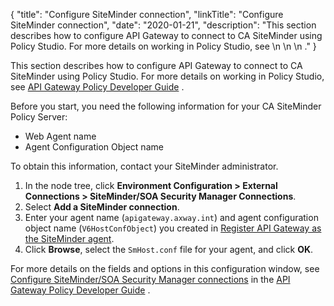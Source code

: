 {
"title": "Configure SiteMinder connection",
"linkTitle": "Configure SiteMinder connection",
"date": "2020-01-21",
"description": "This section describes how to configure API Gateway to connect to CA SiteMinder using Policy Studio. For more details on working in Policy Studio, see \\n \\n \\n ."
}
﻿

This section describes how to configure API Gateway to connect to CA SiteMinder using Policy Studio. For more details on working in Policy Studio, see
[API Gateway Policy Developer Guide](/bundle/APIGateway_77_PolicyDevGuide_allOS_en_HTML5/)
.

Before you start, you need the following information for your CA SiteMinder Policy Server:

-   Web Agent name
-   Agent Configuration Object name

To obtain this information, contact your SiteMinder administrator.

1.  In the node tree, click **Environment Configuration > External Connections > SiteMinder/SOA Security Manager Connections**.
2.  Select **Add a SiteMinder connection**.
3.  Enter your agent name (`apigateway.axway.int`) and agent configuration object name (`V6HostConfObject`) you created in [Register API Gateway as the SiteMinder agent](configure_agent_sm.htm#top).
4.  Click **Browse**, select the `SmHost.conf` file for your agent, and click **OK**.

For more details on the fields and options in this configuration window, see
[Configure SiteMinder/SOA Security Manager connections](/csh?context=602&product=prod-api-gateway-77)
in the
[API Gateway Policy Developer Guide](/bundle/APIGateway_77_PolicyDevGuide_allOS_en_HTML5/)
.
